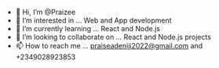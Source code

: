 - 👋 Hi, I’m @Praizee
- 👀 I’m interested in ... Web and App development
- 🌱 I’m currently learning ... React and Node.js
- 💞️ I’m looking to collaborate on ... React and Node.js projects
- 📫 How to reach me ... praiseadeniji2022@gmail.com and +2349028923853

<!---
Praizee/Praizee is a ✨ special ✨ repository because its `README.md` (this file) appears on your GitHub profile.
You can click the Preview link to take a look at your changes.
--->
